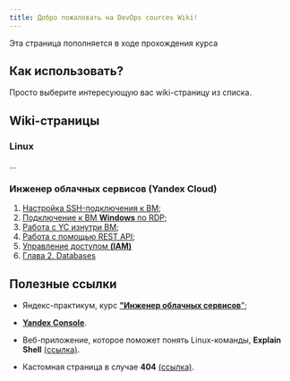 ```yaml
---
title: Добро пожаловать на DevOps cources Wiki!
---
```

Эта страница пополняется в ходе прохождения курса

## Как использовать?

Просто выберите интересующую вас wiki-страницу из списка.

## Wiki-страницы
### Linux ###
...
### Инженер облачных сервисов (Yandex Cloud)  ###
1. [Настройка SSH-подключения к ВМ](https://yandex.cloud/ru/docs/compute/operations/vm-connect/ssh);
2. [Подключение к ВМ **Windows** по RDP](https://yandex.cloud/ru/docs/compute/operations/vm-connect/rdp);
3. [Работа с YC изнутри ВМ](https://yandex.cloud/ru/docs/compute/operations/vm-connect/auth-inside-vm);
4. [Работа с помощью REST API](https://yandex.cloud/ru/docs/compute/api-ref/);
5. [Управление доступом **(IAM)**](https://yandex.cloud/ru/docs/compute/security/)
6. [Глава 2. Databases](/wiki/Yandex%20Databases.md)
## Полезные ссылки
- Яндекс-практикум, курс [**"Инженер облачных сервисов**"](https://practicum.yandex.ru/profile/ycloud/);
- [**Yandex Console**](https://console.yandex.cloud/).

- Веб-приложение, которое поможет понять Linux-команды, **Explain Shell** [(ссылка)](https://explainshell.com/).
- Кастомная страница в случае **404** [(ссылка)](wiki/testError).